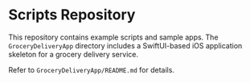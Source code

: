 # Scripts Repository

This repository contains example scripts and sample apps. The `GroceryDeliveryApp` directory includes a SwiftUI-based iOS application skeleton for a grocery delivery service.

Refer to `GroceryDeliveryApp/README.md` for details.
